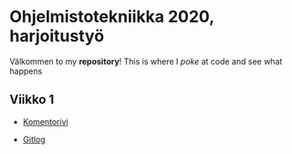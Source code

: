 # Ohjelmistotekniikka 2020, harjoitustyö
Välkommen to my **repository**! This is where I *poke* at code and see what happens

## Viikko 1

  * [Komentorivi](https://github.com/pweura/ot-harjoitustyo/blob/master/laskarit/viikko1/komentorivi.txt)

  * [Gitlog](https://github.com/pweura/ot-harjoitustyo/blob/master/laskarit/viikko1/gitlog.txt)
